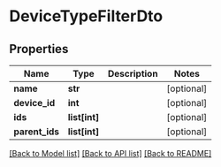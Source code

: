 # DeviceTypeFilterDto

## Properties
Name | Type | Description | Notes
------------ | ------------- | ------------- | -------------
**name** | **str** |  | [optional] 
**device_id** | **int** |  | [optional] 
**ids** | **list[int]** |  | [optional] 
**parent_ids** | **list[int]** |  | [optional] 

[[Back to Model list]](../README.md#documentation-for-models) [[Back to API list]](../README.md#documentation-for-api-endpoints) [[Back to README]](../README.md)

